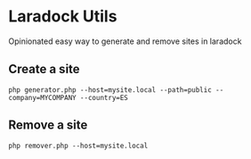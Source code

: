 # Laradock Utils
Opinionated easy way to generate and remove sites in laradock

## Create a site
`php generator.php --host=mysite.local --path=public --company=MYCOMPANY --country=ES`

## Remove a site
`php remover.php --host=mysite.local`
